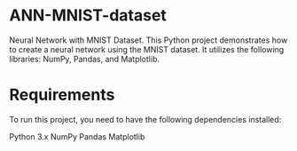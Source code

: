 # ANN-MNIST-dataset
Neural Network with MNIST Dataset. This Python project demonstrates how to create a neural network using the MNIST dataset. It utilizes the following libraries: NumPy, Pandas, and Matplotlib.  


# Requirements
To run this project, you need to have the following dependencies installed:

Python 3.x
NumPy
Pandas
Matplotlib
